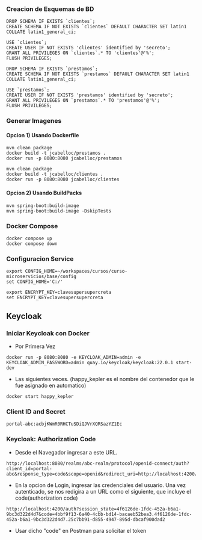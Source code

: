 


### Creacion de Esquemas de BD
```
DROP SCHEMA IF EXISTS `clientes`;
CREATE SCHEMA IF NOT EXISTS `clientes` DEFAULT CHARACTER SET latin1 COLLATE latin1_general_ci;

USE `clientes`;
CREATE USER IF NOT EXISTS 'clientes' identified by 'secreto';
GRANT ALL PRIVILEGES ON `clientes`.* TO 'clientes'@'%';
FLUSH PRIVILEGES;

DROP SCHEMA IF EXISTS `prestamos`;
CREATE SCHEMA IF NOT EXISTS `prestamos` DEFAULT CHARACTER SET latin1 COLLATE latin1_general_ci;

USE `prestamos`;
CREATE USER IF NOT EXISTS 'prestamos' identified by 'secreto';
GRANT ALL PRIVILEGES ON `prestamos`.* TO 'prestamos'@'%';
FLUSH PRIVILEGES;
```

### Generar Imagenes
#### Opcion 1) Usando Dockerfile
``` 
mvn clean package
docker build -t jcabelloc/prestamos .
docker run -p 8080:8080 jcabelloc/prestamos 
```

``` 
mvn clean package
docker build -t jcabelloc/clientes .
docker run -p 8080:8080 jcabelloc/clientes

```

#### Opcion 2) Usando BuildPacks
```
mvn spring-boot:build-image 
mvn spring-boot:build-image -DskipTests
```


### Docker Compose
```
docker compose up
docker compose down
```

### Configuracion Service

```
export CONFIG_HOME=~/workspaces/cursos/curso-microservicios/base/config
set CONFIG_HOME='C:/'
```

```
export ENCRYPT_KEY=clavesupersupercreta
set ENCRYPT_KEY=clavesupersupercreta
```


## Keycloak
### Iniciar Keycloak con Docker
* Por Primera Vez
```
docker run -p 8080:8080 -e KEYCLOAK_ADMIN=admin -e KEYCLOAK_ADMIN_PASSWORD=admin quay.io/keycloak/keycloak:22.0.1 start-dev
```
* Las siguientes veces. (happy_kepler es el nombre del contenedor que le fue asignado en automatico)
```
docker start happy_kepler
```
### Client ID and Secret
```
portal-abc:acbjKWmR0RHCTuSDiQJVrXQRSazYZ1Ec
```
### Keycloak: Authorization Code
* Desde el Navegador ingresar a este URL.
```
http://localhost:8080/realms/abc-realm/protocol/openid-connect/auth?client_id=portal-abc&response_type=code&scope=openid&redirect_uri=http://localhost:4200/auth
```
* En la opcion de Login, ingresar las credenciales del usuario. Una vez autenticado, se nos redigira a un URL como el siguiente, que incluye el code(authorization code)
```
http://localhost:4200/auth?session_state=4f6126de-1fdc-452a-b6a1-9bc3d322d4d7&code=4bbf9f13-6a40-4cbb-bd14-bacaeb52bea3.4f6126de-1fdc-452a-b6a1-9bc3d322d4d7.25c7bb91-d855-4947-895d-dbcaf900dad2
```
* Usar dicho "code" en Postman para solicitar el token

